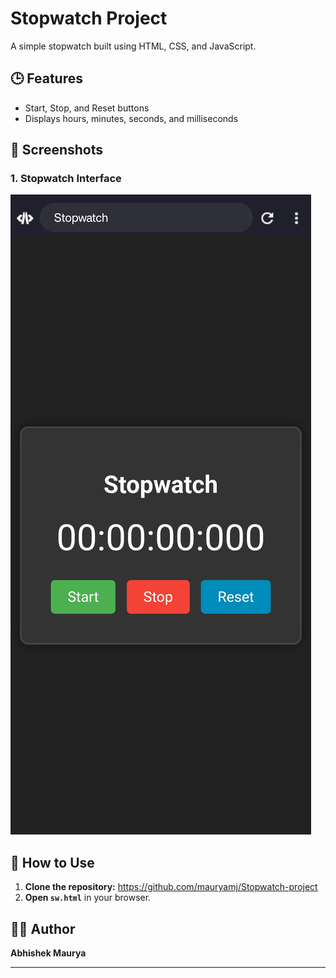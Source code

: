 # Stopwatch Project  
A simple stopwatch built using HTML, CSS, and JavaScript.

## 🕒 Features  
- Start, Stop, and Reset buttons  
- Displays hours, minutes, seconds, and milliseconds  

## 📸 Screenshots  
### 1. Stopwatch Interface  
![Stopwatch Screenshot](./Screenshots/stopwatch.jpg)

## 🚀 How to Use  
1. **Clone the repository:**
https://github.com/mauryamj/Stopwatch-project
2. **Open `sw.html`** in your browser.

## 👨‍💻 Author  
**Abhishek Maurya**  

---
